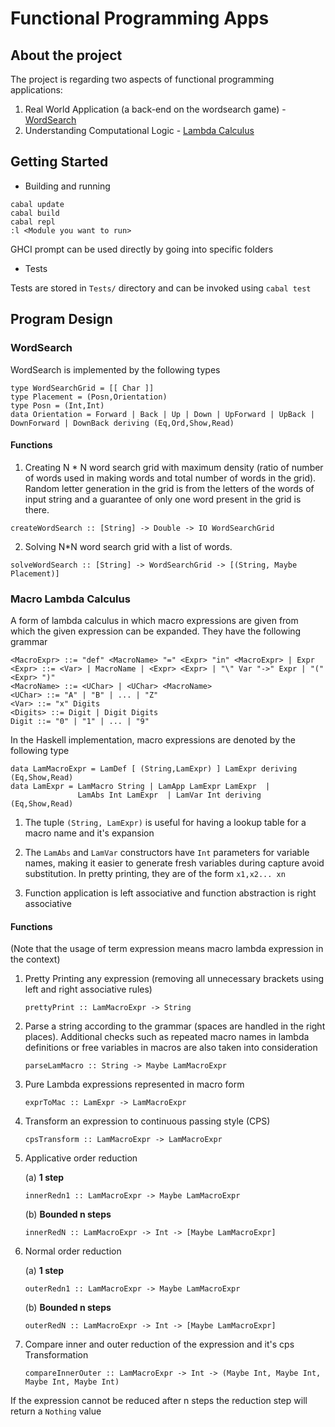 # Functional Programming Apps

## About the project

The project is regarding two aspects of functional programming applications:

1. Real World Application (a back-end on the wordsearch game) - [WordSearch](src/WordSearch)
2. Understanding Computational Logic - [Lambda Calculus](src/LambdaCalculus)

## Getting Started

* Building and running

```
cabal update
cabal build
cabal repl
:l <Module you want to run>
```
GHCI prompt can be used directly by going into specific folders

* Tests

Tests are stored in `Tests/` directory and can be invoked using `cabal test`


## Program Design

### WordSearch
WordSearch is implemented by the following types

```
type WordSearchGrid = [[ Char ]]
type Placement = (Posn,Orientation)
type Posn = (Int,Int)
data Orientation = Forward | Back | Up | Down | UpForward | UpBack | DownForward | DownBack deriving (Eq,Ord,Show,Read)
```

#### Functions
1. Creating N * N word search grid with maximum density (ratio of number of words used in making words and total number of words in the grid). Random letter generation in the grid is from the letters of the words of input string and a guarantee of only one word present in the grid is there.

`createWordSearch :: [String] -> Double -> IO WordSearchGrid`

2. Solving N*N word search grid with a list of words.

`solveWordSearch :: [String] -> WordSearchGrid -> [(String, Maybe Placement)]`


### Macro Lambda Calculus

A form of lambda calculus in which macro expressions are given from which the given expression can be expanded. They have the following grammar

```
<MacroExpr> ::= "def" <MacroName> "=" <Expr> "in" <MacroExpr> | Expr
<Expr> ::= <Var> | MacroName | <Expr> <Expr> | "\" Var "->" Expr | "(" <Expr> ")"
<MacroName> ::= <UChar> | <UChar> <MacroName>
<UChar> ::= "A" | "B" | ... | "Z"
<Var> ::= "x" Digits
<Digits> ::= Digit | Digit Digits
Digit ::= "0" | "1" | ... | "9"
```
In the Haskell implementation, macro expressions are denoted by the following type

```
data LamMacroExpr = LamDef [ (String,LamExpr) ] LamExpr deriving (Eq,Show,Read)
data LamExpr = LamMacro String | LamApp LamExpr LamExpr  |
               LamAbs Int LamExpr  | LamVar Int deriving (Eq,Show,Read)
```
1. The tuple `(String, LamExpr)` is useful for having a lookup table for a macro name and it's expansion

2. The `LamAbs` and `LamVar` constructors have `Int` parameters for variable names, making it easier to generate fresh variables during capture avoid substitution. In pretty printing, they are of the form `x1,x2... xn`

3. Function application is left associative and function abstraction is right associative

#### Functions

(Note that the usage of term expression means macro lambda expression in the context)
1. Pretty Printing any expression (removing all unnecessary brackets using left and right associative rules)

   `prettyPrint :: LamMacroExpr -> String`

2. Parse a string according to the grammar (spaces are handled in the right places). Additional checks such as repeated macro names in lambda definitions or free variables in macros are also taken into consideration

   `parseLamMacro :: String -> Maybe LamMacroExpr`

3. Pure Lambda expressions represented in macro form

   `exprToMac :: LamExpr -> LamMacroExpr`

4. Transform an expression to continuous passing style (CPS)

   `cpsTransform :: LamMacroExpr -> LamMacroExpr`

5. Applicative order reduction

   (a) **1 step**

   `innerRedn1 :: LamMacroExpr -> Maybe LamMacroExpr`

   (b) **Bounded n steps**

   `innerRedN :: LamMacroExpr -> Int -> [Maybe LamMacroExpr]`

6. Normal order reduction

   (a) **1 step**

   `outerRedn1 :: LamMacroExpr -> Maybe LamMacroExpr`

   (b) **Bounded n steps**

   `outerRedN :: LamMacroExpr -> Int -> [Maybe LamMacroExpr]`

7. Compare inner and outer reduction of the expression and it's cps Transformation

   `compareInnerOuter :: LamMacroExpr -> Int -> (Maybe Int, Maybe Int, Maybe Int, Maybe Int)`

If the expression cannot be reduced after n steps the reduction step will return a `Nothing` value
